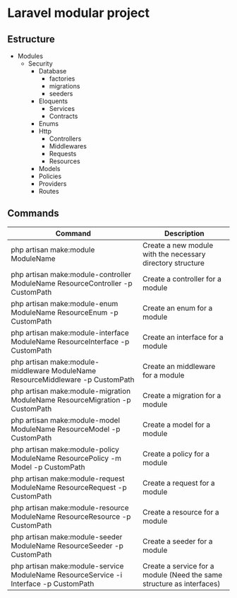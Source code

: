 # Laravel modular project

## Estructure

* Modules
  * Security
    * Database
      * factories
      * migrations
      * seeders
    * Eloquents
      * Services
      * Contracts
    * Enums
    * Http
      * Controllers
      * Middlewares
      * Requests
      * Resources
    * Models
    * Policies
    * Providers
    * Routes

## Commands

| Command                                                                               | Description                                                           |
|---------------------------------------------------------------------------------------|-----------------------------------------------------------------------|
| php artisan make:module ModuleName                                                    | Create a new module with the necessary directory structure            |
| php artisan make:module-controller ModuleName ResourceController -p CustomPath        | Create a controller for a module                                      |
| php artisan make:module-enum ModuleName ResourceEnum -p CustomPath                    | Create an enum for a module                                           |
| php artisan make:module-interface ModuleName ResourceInterface -p CustomPath          | Create an interface for a module                                      |
| php artisan make:module-middleware ModuleName ResourceMiddleware -p CustomPath        | Create an middleware for a module                                     |
| php artisan make:module-migration ModuleName ResourceMigration -p CustomPath          | Create a migration for a module                                       |
| php artisan make:module-model ModuleName ResourceModel -p CustomPath                  | Create a model for a module                                           |
| php artisan make:module-policy ModuleName ResourcePolicy -m Model -p CustomPath       | Create a policy for a module                                          |
| php artisan make:module-request ModuleName ResourceRequest -p CustomPath              | Create a request for a module                                         |
| php artisan make:module-resource ModuleName ResourceResource -p CustomPath            | Create a resource for a module                                        |
| php artisan make:module-seeder ModuleName ResourceSeeder -p CustomPath                | Create a seeder for a module                                          |
| php artisan make:module-service ModuleName ResourceService -i Interface -p CustomPath | Create a service for a module (Need the same structure as interfaces) |
